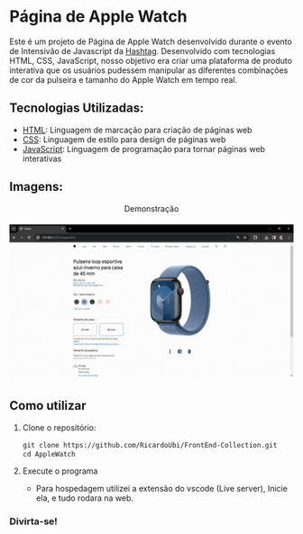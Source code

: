 # Página de Apple Watch

Este é um projeto de Página de Apple Watch desenvolvido durante o evento de Intensivão de Javascript da [Hashtag](https://www.hashtagtreinamentos.com/). Desenvolvido com tecnologias HTML, CSS, JavaScript, nosso objetivo era criar uma  plataforma de produto interativa que os usuários pudessem manipular as diferentes combinações de cor da pulseira e tamanho do Apple Watch em tempo real.

## Tecnologias Utilizadas:

* [HTML](https://developer.mozilla.org/pt-BR/docs/Web/HTML): Linguagem de marcação para criação de páginas web
* [CSS](https://developer.mozilla.org/pt-BR/docs/Web/CSS): Linguagem de estilo para design de páginas web
* [JavaScript](https://developer.mozilla.org/pt-BR/docs/Web/JavaScript): Linguagem de programação para tornar páginas web interativas


## Imagens:

<div align="center">
  <p>Demonstração</p>
  <img src="imgs/Apple.gif" alt="Spotify Demonstração">
</div>


## Como utilizar

1. Clone o repositório:

   ```terminal
   git clone https://github.com/RicardoUbi/FrontEnd-Collection.git
   cd AppleWatch

2. Execute o programa
   * Para hospedagem utilizei a extensão do vscode (Live server), Inicie ela, e tudo rodara na web.

### Divirta-se!
   